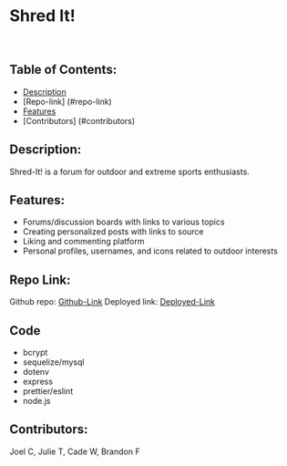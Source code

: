 
# Shred It!

<img scr=".public/images/.screenshot.png">
<img scr=".public/images/.screenshot(2).png">
<img scr=".public/images/.screenshot(3).png">



## Table of Contents:
 - [Description](#description)
 - [Repo-link] (#repo-link)
 - [Features](#features)
 - [Contributors] (#contributors)


## Description:
Shred-It! is a forum for outdoor and extreme sports enthusiasts.

## Features:
- Forums/discussion boards with links to various topics
- Creating personalized posts with links to source
- Liking and commenting platform
- Personal profiles, usernames, and icons related to outdoor interests

## Repo Link:
Github repo: [Github-Link](https://github.com/joelcutler/group-project-2pp.com)
Deployed link: [Deployed-Link](https://shred-it.herokua) 


## Code
- bcrypt
- sequelize/mysql
- dotenv
- express
- prettier/eslint
- node.js

## Contributors:
Joel C, Julie T, Cade W, Brandon F
